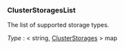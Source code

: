 
<a name="clusterstorageslist"></a>
### ClusterStoragesList
The list of supported storage types.

*Type* : < string, [ClusterStorages](ClusterStorages.md#clusterstorages) > map



